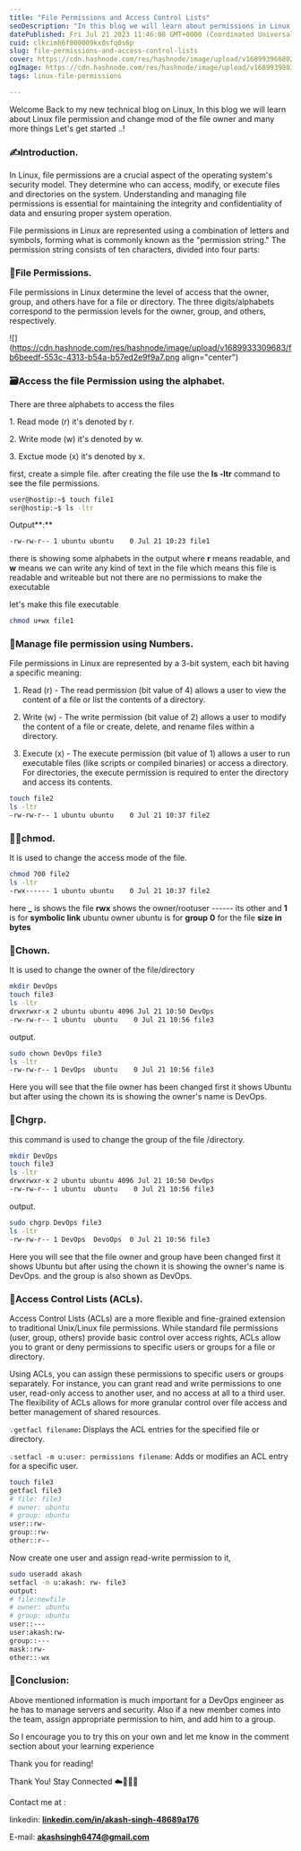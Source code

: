 ```yaml
---
title: "File Permissions and Access Control Lists"
seoDescription: "In this blog we will learn about permissions in Linux which is required to change mode of the file and directory and access the file and learn about ACL"
datePublished: Fri Jul 21 2023 11:46:08 GMT+0000 (Coordinated Universal Time)
cuid: clkcimh6f000009kx0sfq0s6p
slug: file-permissions-and-access-control-lists
cover: https://cdn.hashnode.com/res/hashnode/image/upload/v1689939668023/9401854a-8487-445e-b17b-1545c32f0cc2.png
ogImage: https://cdn.hashnode.com/res/hashnode/image/upload/v1689939803224/456c1e00-4887-400e-8a3e-8cdcbda49f8c.png
tags: linux-file-permissions

---
```


Welcome Back to my new technical blog on Linux, In this blog we will learn about Linux file permission and change mod of the file owner and many more things Let's get started ..!

### **✍️Introduction.**

In Linux, file permissions are a crucial aspect of the operating system's security model. They determine who can access, modify, or execute files and directories on the system. Understanding and managing file permissions is essential for maintaining the integrity and confidentiality of data and ensuring proper system operation.

File permissions in Linux are represented using a combination of letters and symbols, forming what is commonly known as the "permission string." The permission string consists of ten characters, divided into four parts:

### 📂File Permissions.

File permissions in Linux determine the level of access that the owner, group, and others have for a file or directory. The three digits/alphabets correspond to the permission levels for the owner, group, and others, respectively.

![](https://cdn.hashnode.com/res/hashnode/image/upload/v1689933309683/fb6beedf-553c-4313-b54a-b57ed2e9f9a7.png align="center")

### 🗃️Access the file Permission using the alphabet.

There are three alphabets to access the files

1\. Read mode (r) it's denoted by r.

2\. Write mode (w) it's denoted by w.

3\. Exctue mode (x) it's denoted by x.

first, create a simple file. after creating the file use the **ls -ltr** command to see the file permissions.

```bash
user@hostip:~$ touch file1
ser@hostip:~$ ls -ltr
```

Output**:**

```bash
-rw-rw-r-- 1 ubuntu ubuntu    0 Jul 21 10:23 file1
```

there is showing some alphabets in the output where **r** means readable, and **w** means we can write any kind of text in the file which means this file is readable and writeable but not there are no permissions to make the executable

let's make this file executable

```bash
chmod u+wx file1
```

### **📂Manage file permission using Numbers.**

File permissions in Linux are represented by a 3-bit system, each bit having a specific meaning:

1. Read (r) - The read permission (bit value of 4) allows a user to view the content of a file or list the contents of a directory.
    
2. Write (w) - The write permission (bit value of 2) allows a user to modify the content of a file or create, delete, and rename files within a directory.
    
3. Execute (x) - The execute permission (bit value of 1) allows a user to run executable files (like scripts or compiled binaries) or access a directory. For directories, the execute permission is required to enter the directory and access its contents.
    

```bash
touch file2
ls -ltr
-rw-rw-r-- 1 ubuntu ubuntu    0 Jul 21 10:37 file2
```

### 👨‍💻chmod.

It is used to change the access mode of the file.

```bash
chmod 700 file2
ls -ltr
-rwx------ 1 ubuntu ubuntu    0 Jul 21 10:37 file2
```

here **\_** is shows the file **rwx** shows the owner/rootuser ------ its other and **1** is for **symbolic link** ubuntu owner ubuntu is for **group** **0** for the file **size in bytes**

### **🧿Chown.**

It is used to change the owner of the file/directory

```bash
mkdir DevOps
touch file3
ls -ltr
drwxrwxr-x 2 ubuntu ubuntu 4096 Jul 21 10:50 DevOps
-rw-rw-r-- 1 ubuntu  ubuntu    0 Jul 21 10:56 file3
```

output.

```bash
sudo chown DevOps file3
ls -ltr
-rw-rw-r-- 1 DevOps  ubuntu    0 Jul 21 10:56 file3
```

Here you will see that the file owner has been changed first it shows Ubuntu but after using the chown its is showing the owner's name is DevOps.

### **🪬Chgrp.**

this command is used to change the group of the file /directory.

```bash
mkdir DevOps
touch file3
ls -ltr
drwxrwxr-x 2 ubuntu ubuntu 4096 Jul 21 10:50 DevOps
-rw-rw-r-- 1 ubuntu  ubuntu    0 Jul 21 10:56 file3
```

output.

```bash
sudo chgrp DevOps file3
ls -ltr
-rw-rw-r-- 1 DevOps  DevoOps  0 Jul 21 10:56 file3
```

Here you will see that the file owner and group have been changed first it shows Ubuntu but after using the chown it is showing the owner's name is DevOps. and the group is also shown as DevOps.

### **🛂Access Control Lists (ACLs).**

Access Control Lists (ACLs) are a more flexible and fine-grained extension to traditional Unix/Linux file permissions. While standard file permissions (user, group, others) provide basic control over access rights, ACLs allow you to grant or deny permissions to specific users or groups for a file or directory.

Using ACLs, you can assign these permissions to specific users or groups separately. For instance, you can grant read and write permissions to one user, read-only access to another user, and no access at all to a third user. The flexibility of ACLs allows for more granular control over file access and better management of shared resources.

`💡getfacl filename`**:** Displays the ACL entries for the specified file or directory.

`💡setfacl -m u:user: permissions filename`: Adds or modifies an ACL entry for a specific user.

```bash
touch file3
getfacl file3
# file: file3
# owner: ubuntu
# group: ubuntu
user::rw-
group::rw-
other::r--
```

Now create one user and assign read-write permission to it,

```bash
sudo useradd akash
setfacl -m u:akash: rw- file3
output:
# file:newfile
# owner: ubuntu
# group: ubuntu
user::---
user:akash:rw-
group::---
mask::rw-
other::-wx
```

### 📍**Conclusion:**

Above mentioned information is much important for a DevOps engineer as he has to manage servers and security. Also if a new member comes into the team, assign appropriate permission to him, and add him to a group.

So I encourage you to try this on your own and let me know in the comment section about your learning experience

Thank you for reading!

Thank You! Stay Connected ☁️👩‍💻🌈

Contact me at :

linkedin: [**linkedin.com/in/akash-singh-48689a176**](http://linkedin.com/in/akash-singh-48689a176)

E-mail: [**akashsingh6474@gmail.com**](mailto:akashsingh6474@gmail.com)